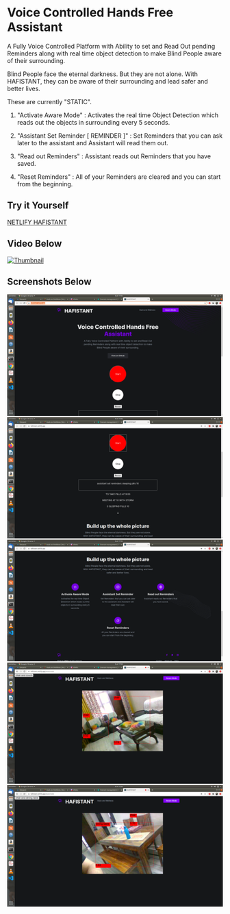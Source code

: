 # Voice Controlled Hands Free Assistant

A Fully Voice Controlled Platform with Ability to set and Read Out pending Reminders along with real time object detection to make Blind People aware of their surrounding.

Blind People face the eternal darkness. But they are not alone. With HAFISTANT, they can be aware of their surrounding and lead safer and better lives.

These are currently "STATIC".

1. "Activate Aware Mode" : Activates the real time Object Detection which reads out the objects in surrounding every 5 seconds.

2. "Assistant Set Reminder [ REMINDER ]" : Set Reminders that you can ask later to the assistant and Assistant will read them out.

3. "Read out Reminders" : Assistant reads out Reminders that you have saved.

4. "Reset Reminders" : All of your Reminders are cleared and you can start from the beginning.

## Try it Yourself
[NETLIFY HAFISTANT](https://hafistant.netlify.app/)

## Video Below
[![Thumbnail](https://img.youtube.com/vi/H-M6rFMxidw/0.jpg)](https://www.youtube.com/watch?v=H-M6rFMxidw)


## Screenshots Below
![Home Page](https://raw.githubusercontent.com/shadowshot-x/HAFISTANT/master/screenshots/Screenshot%20from%202021-02-21%2017-55-59.png)
![Voice Control](https://raw.githubusercontent.com/shadowshot-x/HAFISTANT/master/screenshots/Screenshot%20from%202021-02-21%2017-56-50.png)
![Commands](https://raw.githubusercontent.com/shadowshot-x/HAFISTANT/master/screenshots/Screenshot%20from%202021-02-21%2017-56-54.png)
![Object Detection Demo 1](https://raw.githubusercontent.com/shadowshot-x/HAFISTANT/master/screenshots/Screenshot%20from%202021-02-21%2017-58-44.png)
![Object Detection Demo 2](https://raw.githubusercontent.com/shadowshot-x/HAFISTANT/master/screenshots/Screenshot%20from%202021-02-21%2017-59-06.png)
